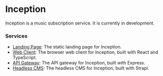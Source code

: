# Inception

Inception is a music subscription service. It is currently in development.

### Services

* [Landing Page](https://github.com/inceptionmusic/inception/blob/main/services/landing): The static landing page for Inception.
* [Web Client](https://github.com/inceptionmusic/inception/blob/main/services/client): The browser web client for Inception, built with React and TypeScript.
* [API Gateway](https://github.com/inceptionmusic/inception/blob/main/services/api): The API gateway for Inception, built with Express.
* [Headless CMS](https://github.com/inceptionmusic/inception/blob/main/services/cms): The headless CMS for Inception, built with Strapi.